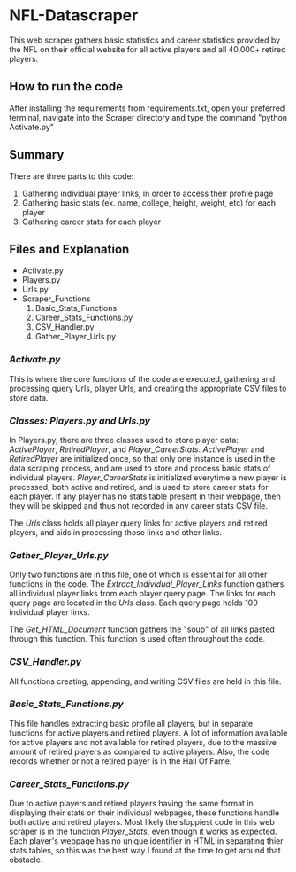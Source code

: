 # NFL-Datascraper
This web scraper gathers basic statistics and career statistics provided by the NFL on their official website for all active players and all 40,000+ retired players.

## How to run the code
After installing the requirements from requirements.txt, open your preferred terminal, navigate into the Scraper directory and type the command "python Activate.py"

## Summary
There are three parts to this code:

1. Gathering individual player links, in order to access their profile page
2. Gathering basic stats (ex. name, college, height, weight, etc) for each player
3. Gathering career stats for each player

## Files and Explanation
- Activate.py
- Players.py
- Urls.py
- Scraper_Functions
  1. Basic_Stats_Functions
  2. Career_Stats_Functions.py
  3. CSV_Handler.py
  4. Gather_Player_Urls.py

### <i>Activate.py</i>
This is where the core functions of the code are executed, gathering and processing query Urls, player Urls, and creating the appropriate CSV files to store data.

### <i>Classes: Players.py and Urls.py</i>
In Players.py, there are three classes used to store player data: <i>ActivePlayer</i>, <i>RetiredPlayer</i>, and <i>Player_CareerStats</i>. <i>ActivePlayer</i> and <i>RetiredPlayer</i> are initialized once, so that only one instance is used in the data scraping process, and are used to store and process basic stats of individual players. <i>Player_CareerStats</i> is initialized everytime a new player is processed, both active and retired, and is used to store career stats for each player. If any player has no stats table present in their webpage, then they will be skipped and thus not recorded in any career stats CSV file.

The <i>Urls</i> class holds all player query links for active players and retired players, and aids in processing those links and other links.

### <i>Gather_Player_Urls.py</i>
Only two functions are in this file, one of which is essential for all other functions in the code. The <i>Extract_Individual_Player_Links</i> function gathers all individual player links from each player query page. The links for each query page are located in the <i>Urls</i> class. Each query page holds 100 individual player links.

The <i>Get_HTML_Document</i> function gathers the "soup" of all links pasted through this function. This function is used often throughout the code.

### <i>CSV_Handler.py</i>
All functions creating, appending, and writing CSV files are held in this file.

### <i>Basic_Stats_Functions.py</i>
This file handles extracting basic profile all players, but in separate functions for active players and retired players. A lot of information available for active players and not available for retired players, due to the massive amount of retired players as compared to active players. Also, the code records whether or not a retired player is in the Hall Of Fame. 

### <i>Career_Stats_Functions.py</i>
Due to active players and retired players having the same format in displaying their stats on their individual webpages, these functions handle both active and retired players. Most likely the sloppiest code in this web scraper is in the function <i>Player_Stats</i>, even though it works as expected. Each player's webpage has no unique identifier in HTML in separating thier stats tables, so this was the best way I found at the time to get around that obstacle.
